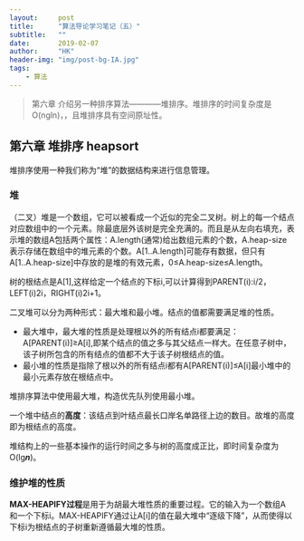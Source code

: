 ```yaml
---
layout:     post
title:      "算法导论学习笔记（五）"
subtitle:   ""
date:       2019-02-07
author:     "HK"
header-img: "img/post-bg-IA.jpg"
tags:
    - 算法
---
```


>第六章 介绍另一种排序算法————堆排序。堆排序的时间复杂度是O(ngln)，，且堆排序具有空间原址性。

## 第六章 堆排序 heapsort

堆排序使用一种我们称为“堆”的数据结构来进行信息管理。

### 堆

（二叉）堆是一个数组，它可以被看成一个近似的完全二叉树。树上的每一个结点对应数组中的一个元素。除最底层外该树是完全充满的。而且是从左向右填充，表示堆的数组A包括两个属性：A.length(通常)给出数组元素的个数，A.heap-size表示存储在数组中的堆元素的个数。A[1..A.length]可能存有数据，但只有A[1..A.heap-size]中存放的是堆的有效元素，0≤A.heap-size≤A.length。

树的根结点是A[1],这样给定一个结点的下标i,可以计算得到PARENT(i):i/2，LEFT(i)2i，RIGHT(i)2i+1。

二叉堆可以分为两种形式：最大堆和最小堆。结点的值都需要满足堆的性质。
- 最大堆中，最大堆的性质是处理根以外的所有结点i都要满足：A[PARENT(i)]≥A[i],即某个结点的值之多与其父结点一样大。在任意子树中，该子树所包含的所有结点的值都不大于该子树根结点的值。
- 最小堆的性质是指除了根以外的所有结点i都有A[PARENT(i)]≤A[i]最小堆中的最小元素存放在根结点中。

堆排序算法中使用最大堆，构造优先队列使用最小堆。

一个堆中结点的**高度**：该结点到叶结点最长口岸名单路径上边的数目。故堆的高度即为根结点的高度。

堆结构上的一些基本操作的运行时间之多与树的高度成正比，即时间复杂度为O(lg***n***)。

### 维护堆的性质

**MAX-HEAPIFY过程**是用于为胡最大堆性质的重要过程。它的输入为一个数组A 和一个下标i。MAX-HEAPIFY通过让A[i]的值在最大堆中“逐级下降”，从而使得以下标i为根结点的子树重新遵循最大堆的性质。